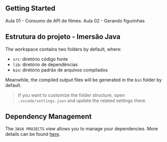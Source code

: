 ## Getting Started

Aula 01 - Consumo de API de filmes.
Aula 02 - Gerando figurinhas


## Estrutura do projeto - Imersão Java

The workspace contains two folders by default, where:

- `src`: diretório código fonte
- `lib`: diretório de dependências
- `bin`: diretório padrão de arquivos compilados

Meanwhile, the compiled output files will be generated in the `bin` folder by default.

> If you want to customize the folder structure, open `.vscode/settings.json` and update the related settings there.

## Dependency Management

The `JAVA PROJECTS` view allows you to manage your dependencies. More details can be found [here](https://github.com/microsoft/vscode-java-dependency#manage-dependencies).
